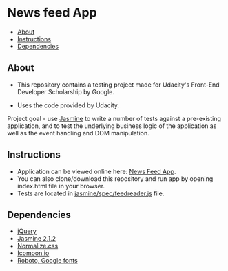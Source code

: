 # News feed App

* [About](#about)
* [Instructions](#instructions)
* [Dependencies](#dependencies)

## About

* This repository contains a testing project made for Udacity's Front-End Developer Scholarship by Google.

* Uses the code provided by Udacity.

Project goal - use [Jasmine](https://jasmine.github.io/) to write a number of tests against a pre-existing application, and to test the underlying business logic of the application as well as the event handling and DOM manipulation.

## Instructions

* Application can be viewed online here: [News Feed App](https://gretagr.github.io/NewsFeedApp/).
* You can also clone/download this repository and run app by opening index.html file in your browser.
* Tests are located in [jasmine/spec/feedreader.js](https://github.com/gretagr/NewsFeedApp/blob/master/jasmine/spac/feedreader.js) file.

## Dependencies

* [jQuery](https://jquery.com/)
* [Jasmine 2.1.2](https://jasmine.github.io/)
* [Normalize.css](https://necolas.github.io/normalize.css/)
* [Icomoon.io](https://icomoon.io/)
* [Roboto, Google fonts](https://fonts.google.com/specimen/Roboto)
